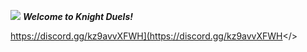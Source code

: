 ![]([https://cdn.discordapp.com/attachments/1109506734470467707/1132423823480868975/Welcome_to_Knight_Duels21.png](https://cdn.discordapp.com/attachments/912886635438420021/1237983702999367690/image.png?))
***Welcome to Knight Duels!***


<a id="Click here to join our discord!">https://discord.gg/kz9avvXFWH](https://discord.gg/kz9avvXFWH</>                                                                              

